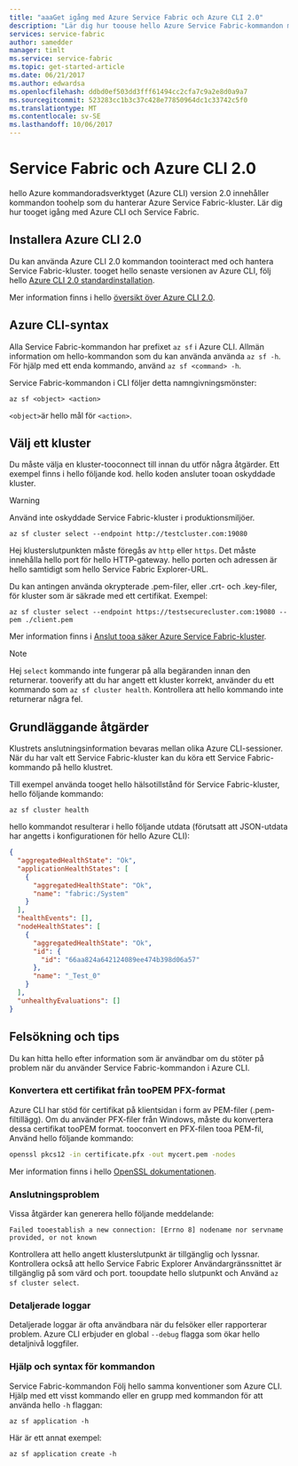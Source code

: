 ```yaml
---
title: "aaaGet igång med Azure Service Fabric och Azure CLI 2.0"
description: "Lär dig hur toouse hello Azure Service Fabric-kommandon modul i Azure CLI version 2.0. Lär dig hur tooconnect tooa klustret, och hur toomanage program."
services: service-fabric
author: samedder
manager: timlt
ms.service: service-fabric
ms.topic: get-started-article
ms.date: 06/21/2017
ms.author: edwardsa
ms.openlocfilehash: ddbd0ef503dd3fff61494cc2cfa7c9a2e8d0a9a7
ms.sourcegitcommit: 523283cc1b3c37c428e77850964dc1c33742c5f0
ms.translationtype: MT
ms.contentlocale: sv-SE
ms.lasthandoff: 10/06/2017
---
```

# <a name="azure-service-fabric-and-azure-cli-20"></a>Service Fabric och Azure CLI 2.0

hello Azure kommandoradsverktyget (Azure CLI) version 2.0 innehåller kommandon toohelp som du hanterar Azure Service Fabric-kluster. Lär dig hur tooget igång med Azure CLI och Service Fabric.

## <a name="install-azure-cli-20"></a>Installera Azure CLI 2.0

Du kan använda Azure CLI 2.0 kommandon toointeract med och hantera Service Fabric-kluster. tooget hello senaste versionen av Azure CLI, följ hello [Azure CLI 2.0 standardinstallation](https://docs.microsoft.com/en-us/cli/azure/install-azure-cli).

Mer information finns i hello [översikt över Azure CLI 2.0](https://docs.microsoft.com/en-us/cli/azure/overview).

## <a name="azure-cli-syntax"></a>Azure CLI-syntax

Alla Service Fabric-kommandon har prefixet `az sf` i Azure CLI. Allmän information om hello-kommandon som du kan använda använda `az sf -h`. För hjälp med ett enda kommando, använd `az sf <command> -h`.

Service Fabric-kommandon i CLI följer detta namngivningsmönster:

```azurecli
az sf <object> <action>
```

`<object>`är hello mål för `<action>`.

## <a name="select-a-cluster"></a>Välj ett kluster

Du måste välja en kluster-tooconnect till innan du utför några åtgärder. Ett exempel finns i hello följande kod. hello koden ansluter tooan oskyddade kluster.

> [!WARNING]
> Använd inte oskyddade Service Fabric-kluster i produktionsmiljöer.

```azurecli
az sf cluster select --endpoint http://testcluster.com:19080
```

Hej klusterslutpunkten måste föregås av `http` eller `https`. Det måste innehålla hello port för hello HTTP-gateway. hello porten och adressen är hello samtidigt som hello Service Fabric Explorer-URL.

Du kan antingen använda okrypterade .pem-filer, eller .crt- och .key-filer, för kluster som är säkrade med ett certifikat. Exempel:

```azurecli
az sf cluster select --endpoint https://testsecurecluster.com:19080 --pem ./client.pem
```

Mer information finns i [Anslut tooa säker Azure Service Fabric-kluster](service-fabric-connect-to-secure-cluster.md).

> [!NOTE]
> Hej `select` kommando inte fungerar på alla begäranden innan den returnerar. tooverify att du har angett ett kluster korrekt, använder du ett kommando som `az sf cluster health`. Kontrollera att hello kommando inte returnerar några fel.

## <a name="basic-operations"></a>Grundläggande åtgärder

Klustrets anslutningsinformation bevaras mellan olika Azure CLI-sessioner. När du har valt ett Service Fabric-kluster kan du köra ett Service Fabric-kommando på hello klustret.

Till exempel använda tooget hello hälsotillstånd för Service Fabric-kluster, hello följande kommando:

```azurecli
az sf cluster health
```

hello kommandot resulterar i hello följande utdata (förutsatt att JSON-utdata har angetts i konfigurationen för hello Azure CLI):

```json
{
  "aggregatedHealthState": "Ok",
  "applicationHealthStates": [
    {
      "aggregatedHealthState": "Ok",
      "name": "fabric:/System"
    }
  ],
  "healthEvents": [],
  "nodeHealthStates": [
    {
      "aggregatedHealthState": "Ok",
      "id": {
        "id": "66aa824a642124089ee474b398d06a57"
      },
      "name": "_Test_0"
    }
  ],
  "unhealthyEvaluations": []
}
```

## <a name="tips-and-troubleshooting"></a>Felsökning och tips

Du kan hitta hello efter information som är användbar om du stöter på problem när du använder Service Fabric-kommandon i Azure CLI.

### <a name="convert-a-certificate-from-pfx-toopem-format"></a>Konvertera ett certifikat från tooPEM PFX-format

Azure CLI har stöd för certifikat på klientsidan i form av PEM-filer (.pem-filtillägg). Om du använder PFX-filer från Windows, måste du konvertera dessa certifikat tooPEM format. tooconvert en PFX-filen tooa PEM-fil, Använd hello följande kommando:

```bash
openssl pkcs12 -in certificate.pfx -out mycert.pem -nodes
```

Mer information finns i hello [OpenSSL dokumentationen](https://www.openssl.org/docs/).

### <a name="connection-issues"></a>Anslutningsproblem

Vissa åtgärder kan generera hello följande meddelande:

`Failed tooestablish a new connection: [Errno 8] nodename nor servname provided, or not known`

Kontrollera att hello angett klusterslutpunkt är tillgänglig och lyssnar. Kontrollera också att hello Service Fabric Explorer Användargränssnittet är tillgänglig på som värd och port. tooupdate hello slutpunkt och Använd `az sf cluster select`.

### <a name="detailed-logs"></a>Detaljerade loggar

Detaljerade loggar är ofta användbara när du felsöker eller rapporterar problem. Azure CLI erbjuder en global `--debug` flagga som ökar hello detaljnivå loggfiler.

### <a name="command-help-and-syntax"></a>Hjälp och syntax för kommandon

Service Fabric-kommandon Följ hello samma konventioner som Azure CLI. Hjälp med ett visst kommando eller en grupp med kommandon för att använda hello `-h` flaggan:

```azurecli
az sf application -h
```

Här är ett annat exempel:

```azurecli
az sf application create -h
```
